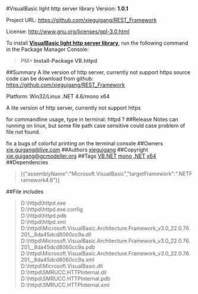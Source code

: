 #VisualBasic light http server library
Version: **1.0.1**

Project URL: https://github.com/xieguigang/REST_Framework

License: http://www.gnu.org/licenses/gpl-3.0.html

To install **[VisualBasic light http server library](https://www.nuget.org/packages/VB.httpd/)**, run the following command in the Package Manager Console:
> PM>  **Install-Package VB.httpd**


##Summary
A lite version of http server, currently not support https
source code can be download from github:
https://github.com/xieguigang/REST_Framework

Platform:  Win32/Linux  .NET 4.6/mono x64

A lite version of http server, currently not support https

for commandline usage, type in terminal:
httpd ?
##Release Notes
can running on linux, but some file path case sensitive could case problem of file not found.

fix a bugs of colorful printing on the terminal console
##Owners
xie.guigang@live.com
##Authors
[xieguigang](https://www.nuget.org/profiles/xieguigang)
##Copyright
xie.guigang@gcmodeller.org
##Tags
[VB.NET](https://www.nuget.org/packages?q=Tags%3A"VB.NET") [mono](https://www.nuget.org/packages?q=Tags%3A"mono") [.NET](https://www.nuget.org/packages?q=Tags%3A".NET") [x64](https://www.nuget.org/packages?q=Tags%3A"x64")
##Dependencies
>[{"assemblyName":"Microsoft.VisualBasic","targetFramework":".NETFramework4.6"}]


##File includes
> D:\httpd\httpd.exe<br />
> D:\httpd\httpd.exe.config<br />
> D:\httpd\httpd.pdb<br />
> D:\httpd\httpd.xml<br />
> D:\httpd\Microsoft.VisualBasic.Architecture.Framework_v3.0_22.0.76.201__8da45dcd8060cc9a.dll<br />
> D:\httpd\Microsoft.VisualBasic.Architecture.Framework_v3.0_22.0.76.201__8da45dcd8060cc9a.pdb<br />
> D:\httpd\Microsoft.VisualBasic.Architecture.Framework_v3.0_22.0.76.201__8da45dcd8060cc9a.xml<br />
> D:\httpd\Microsoft.VisualBasic.dll<br />
> D:\httpd\SMRUCC.HTTPInternal.dll<br />
> D:\httpd\SMRUCC.HTTPInternal.pdb<br />
> D:\httpd\SMRUCC.HTTPInternal.xml<br />

